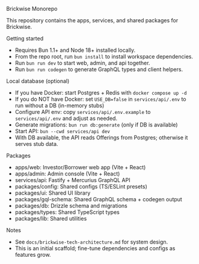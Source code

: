 Brickwise Monorepo

This repository contains the apps, services, and shared packages for Brickwise.

Getting started
- Requires Bun 1.1+ and Node 18+ installed locally.
- From the repo root, run `bun install` to install workspace dependencies.
- Run `bun run dev` to start web, admin, and api together.
- Run `bun run codegen` to generate GraphQL types and client helpers.

Local database (optional)
- If you have Docker: start Postgres + Redis with `docker compose up -d`
- If you do NOT have Docker: set `USE_DB=false` in `services/api/.env` to run without a DB (in-memory stubs)
- Configure API env: copy `services/api/.env.example` to `services/api/.env` and adjust as needed.
- Generate migrations: `bun run db:generate` (only if DB is available)
- Start API: `bun --cwd services/api dev`
- With DB available, the API reads Offerings from Postgres; otherwise it serves stub data.

Packages
- apps/web: Investor/Borrower web app (Vite + React)
- apps/admin: Admin console (Vite + React)
- services/api: Fastify + Mercurius GraphQL API
- packages/config: Shared configs (TS/ESLint presets)
- packages/ui: Shared UI library
- packages/gql-schema: Shared GraphQL schema + codegen output
- packages/db: Drizzle schema and migrations
- packages/types: Shared TypeScript types
- packages/lib: Shared utilities

Notes
- See `docs/brickwise-tech-architecture.md` for system design.
- This is an initial scaffold; fine-tune dependencies and configs as features grow.

